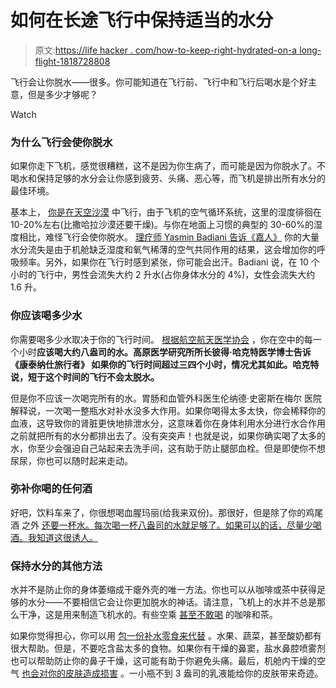 # 如何在长途飞行中保持适当的水分

> 原文:[https://life hacker . com/how-to-keep-right-hydrated-on-a long-flight-1818728808](https://lifehacker.com/how-to-keep-properly-hydrated-on-a-long-flight-1818728808)

飞行会让你脱水——很多。你可能知道在飞行前、飞行中和飞行后喝水是个好主意，但是多少才够呢？

Watch

### 为什么飞行会使你脱水

如果你走下飞机，感觉很糟糕，这不是因为你生病了，而可能是因为你脱水了。不喝水和保持足够的水分会让你感到疲劳、头痛、恶心等，而飞机是排出所有水分的最佳环境。

基本上， [你是在天空沙漠](http://www.latimes.com/travel/la-tr-spot-long-flight-20170709-story.html) 中飞行，由于飞机的空气循环系统，这里的湿度徘徊在 10-20%左右(比撒哈拉沙漠还要干燥)。与你在地面上习惯的典型的 30-60%的湿度相比，难怪飞行会使你脱水。 [理疗师 Yasmin Badiani 告诉《嘉人》](http://www.marieclaire.co.uk/life/travel-dehydration-509326) 你的大量水分流失是由于机舱缺乏湿度和氧气稀薄的空气共同作用的结果，这会增加你的呼吸频率。另外，如果你在飞行时感到紧张，你可能会出汗。Badiani 说，在 10 个小时的飞行中，男性会流失大约 2 升水(占你身体水分的 4%)，女性会流失大约 1.6 升。

### 你应该喝多少水

你需要喝多少水取决于你的飞行时间。 [根据航空航天医学协会](https://www.asma.org/asma/media/asma/Travel-Publications/HEALTH-TIPS-FOR-AIRLINE-TRAVEL-Trifold-2013.pdf) ，你在空中的每一个小时**应该喝大约八盎司的水。高原医学研究所所长彼得·哈克特医学博士告诉《康泰纳仕旅行者》 如果你的飞行时间超过三四个小时，情况尤其如此。哈克特说，短于这个时间的飞行不会太脱水。**

但是你不应该一次喝完所有的水。胃肠和血管外科医生伦纳德·史密斯在梅尔 医院解释说，一次喝一整瓶水对补水没多大作用。如果你喝得太多太快，你会稀释你的血液，这导致你的肾脏更快地排泄水分，这意味着你在身体利用水分进行水合作用之前就把所有的水分都排出去了。没有突突声！也就是说，如果你确实喝了太多的水，你至少会强迫自己站起来去洗手间，这有助于防止腿部血栓。但是即使你不想尿尿，你也可以随时起来走动。

### 弥补你喝的任何酒

好吧，饮料车来了，你很想喝血腥玛丽(给我来双份)。那很好，但是除了你的鸡尾酒 之外 [还要一杯水。每次喝一杯八盎司的水就足够了。如果可以的话，尽量少喝酒。我知道这很诱人。](https://lifehacker.com/how-to-get-a-decent-nights-sleep-after-a-night-of-drink-1772869514) 

### 保持水分的其他方法

水并不是防止你的身体萎缩成干瘪外壳的唯一方法。你也可以从咖啡或茶中获得足够的水分——不要相信它会让你更加脱水的神话。请注意，飞机上的水并不总是那么干净，这是用来制造飞机水的。有些空乘 [甚至不敢喝](http://www.businessinsider.com/airplane-tap-water-tainted-epa-faa-fda-flight-attendants-avoid-study-video-2017-2?r=UK&IR=T) 的咖啡和茶。

如果你觉得担心，你可以用 [包一份补水零食来代替](https://lifehacker.com/these-foods-will-help-keep-you-hydrated-1786905602) 。水果、蔬菜，甚至酸奶都有很大帮助。但是，不要吃含盐太多的食物。如果你有干燥的鼻窦，盐水鼻腔喷雾剂也可以帮助防止你的鼻子干燥，这可能有助于你避免头痛。最后，机舱内干燥的空气 [也会对你的皮肤造成损害](https://www.ncbi.nlm.nih.gov/pubmed/22092950) 。一小瓶不到 3 盎司的乳液能给你的皮肤带来奇迹。